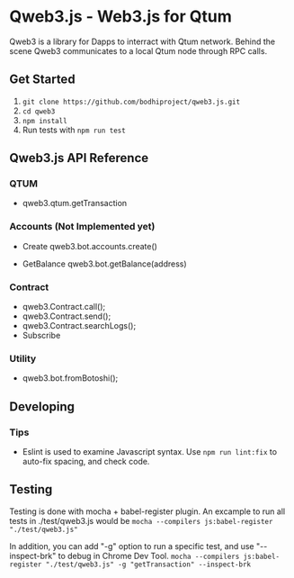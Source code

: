 # Qweb3.js - Web3.js for Qtum

Qweb3 is a library for Dapps to interract with Qtum network. Behind the scene Qweb3 communicates to a local Qtum node through RPC calls.

## Get Started
1. `git clone https://github.com/bodhiproject/qweb3.js.git`
2. `cd qweb3`
3. `npm install`
4. Run tests with `npm run test`

## Qweb3.js API Reference

### QTUM
  * qweb3.qtum.getTransaction

### Accounts (Not Implemented yet)

  * Create
	qweb3.bot.accounts.create()

  * GetBalance
	qweb3.bot.getBalance(address)

### Contract
  * qweb3.Contract.call();
  * qweb3.Contract.send();
  * qweb3.Contract.searchLogs();
  * Subscribe

### Utility
  * qweb3.bot.fromBotoshi();

## Developing
### Tips
  * Eslint is used to examine Javascript syntax. Use `npm run lint:fix` to auto-fix spacing, and check code.

## Testing
Testing is done with mocha + babel-register plugin. An excample to run all tests in ./test/qweb3.js would be
`mocha --compilers js:babel-register "./test/qweb3.js"`

In addition, you can add "-g" option to run a specific test, and use "--inspect-brk" to debug in Chrome Dev Tool.
`mocha --compilers js:babel-register "./test/qweb3.js" -g "getTransaction" --inspect-brk`
